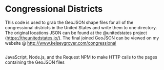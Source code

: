 # Congressional Districts

This code is used to grab the GeoJSON shape files for all of the congressional districts in the United States and write them to one directory. The original locations JSON can be found at the @unitedstates project (https://theunitedstates.io/). The final joined GeoJSON can be viewed on my website @ http://www.kelseygrover.com/congressional

##

JavaScript, Node.js, and the Request NPM to make HTTP calls to the pages containing the GeoJSON files
